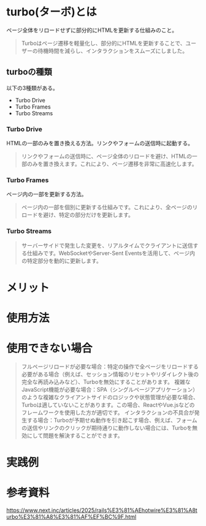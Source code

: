 # turbo(ターボ)とは
ページ全体をリロードせずに部分的にHTMLを更新する仕組みのこと。

> Turboはページ遷移を軽量化し、部分的にHTMLを更新することで、ユーザーの待機時間を減らし、インタラクションをスムーズにしました。

## turboの種類
以下の3種類がある。
- Turbo Drive
- Turbo Frames
- Turbo Streams

### Turbo Drive
HTMLの一部のみを置き換える方法。リンクやフォームの送信時に起動する。
> リンクやフォームの送信時に、ページ全体のリロードを避け、HTMLの一部のみを置き換えます。これにより、ページ遷移を非常に高速化します。

### Turbo Frames
ページ内の一部を更新する方法。
> ページ内の一部を個別に更新する仕組みです。これにより、全ページのリロードを避け、特定の部分だけを更新します。

### Turbo Streams
> サーバーサイドで発生した変更を、リアルタイムでクライアントに送信する仕組みです。WebSocketやServer-Sent Eventsを活用して、ページ内の特定部分を動的に更新します。

# メリット

# 使用方法

# 使用できない場合
> フルページリロードが必要な場合：特定の操作で全ページをリロードする必要がある場合（例えば、セッション情報のリセットやリダイレクト後の完全な再読み込みなど）、Turboを無効にすることがあります。
> 複雑なJavaScript機能が必要な場合：SPA（シングルページアプリケーション）のような複雑なクライアントサイドのロジックや状態管理が必要な場合、Turboは適していないことがあります。この場合、ReactやVue.jsなどのフレームワークを使用した方が適切です。
> インタラクションの不具合が発生する場合：Turboが予期せぬ動作を引き起こす場合、例えば、フォームの送信やリンクのクリックが期待通りに動作しない場合には、Turboを無効にして問題を解決することができます。


# 実践例

# 参考資料
https://www.next.inc/articles/2025/rails%E3%81%AEhotwire%E3%81%A8turbo%E3%81%A8%E3%81%AF%EF%BC%9F.html
